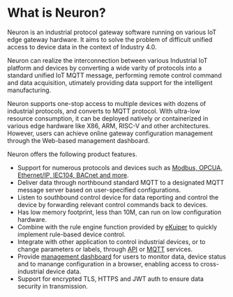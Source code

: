 # What is Neuron?

Neuron is an industrial protocol gateway software running on various IoT edge gateway hardware. It aims to solve the problem of difficult unified access to device data in the context of Industry 4.0.

Neuron can realize the interconnection between various Industrial IoT platform and devices by converting a wide varity of protocols into a standard unified IoT MQTT message, performing remote control command and data acquisition, utimately providing data support for the intelligent manufacturing.

Neuron supports one-stop access to multiple devices with dozens of industrial protocols, and converts to MQTT protocol. With ultra-low resource consumption, it can be deployed natively or containerized in various edge hardware like X86, ARM, RISC-V and other architectures. However, users can achieve online gateway configuration management through the Web-based management dashboard.

Neuron offers the following product features.

- Support for numerous protocols and devices such as [Modbus, OPCUA, Ethernet/IP, IEC104, BACnet and more](module-plugins/module-list.md).
- Deliver data through northbound standard MQTT to a designated MQTT message server based on user-specified configurations.
- Listen to southbound control device for data reporting and control the device by forwarding relevant control commands back to devices.
- Has low memory footprint, less than 10M, can run on low configuration hardware.
- Combine with the rule engine function provided by [eKuiper](https://www.lfedge.org/projects/ekuiper) to quickly implement rule-based device control.
- Integrate with other application to control industrial devices, or to change parameters or labels, through [API](api.md) or [MQTT](mqtt.md) services.
- Provide [management dashboard](dashboard-operation/login.md) for users to monitor data, device status and to manange configuration in a browser, enabling access to cross-industrial device data.
- Support for encrypted TLS, HTTPS and JWT auth to ensure data security in transmission.
